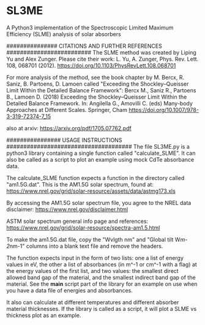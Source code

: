 # SL3ME
A Python3 implementation of the Spectroscopic Limited Maximum Efficiency (SLME) analysis of solar absorbers



############### CITATIONS AND FURTHER REFERENCES #########################
The SLME method was created by Liping Yu and Alex Zunger. Please cite their work:
L. Yu, A. Zunger, Phys. Rev. Lett. 108, 068701 (2012).
https://doi.org/10.1103/PhysRevLett.108.068701

For more analysis of the method, see the book chapter by M. Bercx, R. Saniz, B. Partoens, D. Lamoen called "Exceeding the Shockley–Queisser Limit Within the Detailed Balance Framework":
Bercx M., Saniz R., Partoens B., Lamoen D. (2018) Exceeding the Shockley–Queisser Limit Within the Detailed Balance Framework. In: Angilella G., Amovilli C. (eds) Many-body Approaches at Different Scales. Springer, Cham
https://doi.org/10.1007/978-3-319-72374-7_15

also at arxiv:
https://arxiv.org/pdf/1705.07762.pdf

################ USAGE INSTRUCTIONS #####################################
The file SL3ME.py is a python3 library containing a single function called "calculate_SLME". It can also be called as a script to plot an example using mock CdTe absorbance data.

The calculate_SLME function expects a function in the directory called "am1.5G.dat". This is the AM1.5G solar spectrum, found at:
https://www.nrel.gov/grid/solar-resource/assets/data/astmg173.xls

By accessing the AM1.5G solar spectrum file, you agree to the NREL data disclaimer:
https://www.nrel.gov/disclaimer.html

ASTM solar spectrum general info page and references:
https://www.nrel.gov/grid/solar-resource/spectra-am1.5.html

To make the am1.5G.dat file, copy the "Wvlgth nm" and "Global tilt  W*m-2*nm-1" columns into a blank text file and remove the headers.


The function expects input in the form of two lists: one a list of energy values in eV, the other a list of absorbances (in m^-1 or cm^-1 with a flag) at the energy values of the first list, and two values: the smallest direct allowed band gap of the material, and the smallest indirect band gap of the material.
See the __main__ script part of the library for an example on use when you have a data file of energies and absorbances.

It also can calculate at different temperatures and different absorber material thicknesses. If the library is called as a script, it will plot a SLME vs thickness plot as an example.

